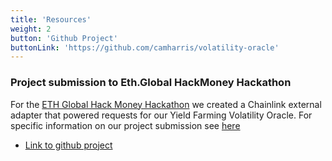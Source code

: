 ```yaml
---
title: 'Resources'
weight: 2
button: 'Github Project'
buttonLink: 'https://github.com/camharris/volatility-oracle'
---
```

### Project submission to Eth.Global HackMoney Hackathon 
For the [ETH Global Hack Money Hackathon](https://defi.ethglobal.com/) we created a Chainlink external adapter that powered requests for our Yield Farming Volatility Oracle. For specific information on our project submission see [here](https://showcase.ethglobal.co/hackmoney2021/yield-volatility-oracle)
- [Link to github project](https://github.com/camharris/volatility-oracle)

